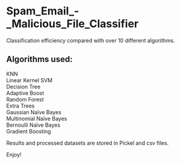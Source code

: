 # Spam_Email_-_Malicious_File_Classifier
Classification efficiency compared with over 10 different algorithms.

## Algorithms used:  
KNN  
Linear Kernel SVM  
Decision Tree  
Adaptive Boost  
Random Forest  
Extra Trees  
Gaussian Naïve Bayes  
Multinomial Naïve Bayes  
Bernoulli Naïve Bayes  
Gradient Boosting  

Results and processed datasets are stored in Pickel and csv files. 

Enjoy!
